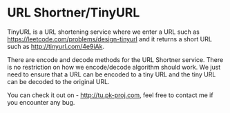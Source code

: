 # URL Shortner/TinyURL
TinyURL is a URL shortening service where we enter a URL such as https://leetcode.com/problems/design-tinyurl and it returns a short URL such as http://tinyurl.com/4e9iAk.

There are encode and decode methods for the URL Shortner service. There is no restriction on how we encode/decode algorithm should work. We just need to ensure that a URL can be encoded to a tiny URL and the tiny URL can be decoded to the original URL.

You can check it out on - http://tu.pk-proj.com, feel free to contact me if you encounter any bug.
